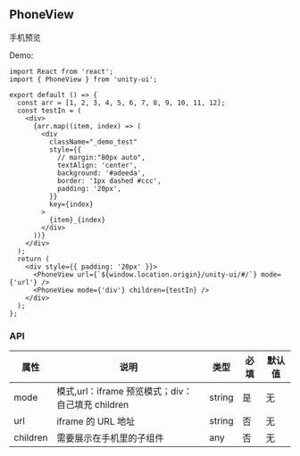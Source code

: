 ## PhoneView

手机预览

Demo:

```tsx | inline
import React from 'react';
import { PhoneView } from 'unity-ui';

export default () => {
  const arr = [1, 2, 3, 4, 5, 6, 7, 8, 9, 10, 11, 12];
  const testIn = (
    <div>
      {arr.map((item, index) => (
        <div
          className="_demo_test"
          style={{
            // margin:"80px auto",
            textAlign: 'center',
            background: '#adeeda',
            border: '1px dashed #ccc',
            padding: '20px',
          }}
          key={index}
        >
          {item}_{index}
        </div>
      ))}
    </div>
  );
  return (
    <div style={{ padding: '20px' }}>
      <PhoneView url={`${window.location.origin}/unity-ui/#/`} mode={'url'} />
      <PhoneView mode={'div'} children={testIn} />
    </div>
  );
};
```

### API

| 属性     | 说明                                              | 类型   | 必填 | 默认值 |
| -------- | ------------------------------------------------- | ------ | ---- | ------ |
| mode     | 模式,url：iframe 预览模式；div：自己填充 children | string | 是   | 无     |
| url      | iframe 的 URL 地址                                | string | 否   | 无     |
| children | 需要展示在手机里的子组件                          | any    | 否   | 无     |
